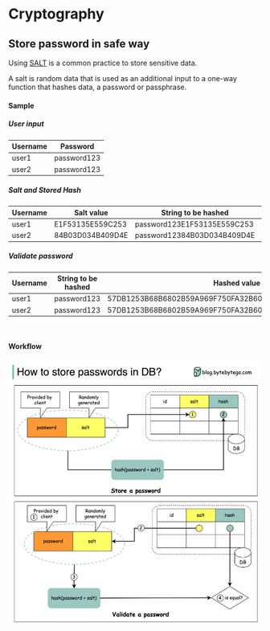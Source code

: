 # Cryptography

## Store password in safe way

Using [SALT](https://en.wikipedia.org/wiki/Salt_(cryptography)) is a common practice to store sensitive data. 

A salt is random data that is used as an additional input to a one-way function that hashes data, a password or passphrase.

#### Sample

##### User input
Username  |	Password
--------- | ---------
user1	| password123
user2 |	password123

##### Salt and Stored Hash

Username | Salt value	| String to be hashed	 | Hashed value = SHA256 (Password + Salt value)
--------- | --------- | --------- | ---------
user1	| E1F53135E559C253	| password123E1F53135E559C253	| 72AE25495A7981C40622D49F9A52E4F1565C90F048F59027BD9C8C8900D5C3D8
user2	| 84B03D034B409D4E	| password12384B03D034B409D4E	| B4B6603ABC670967E99C7E7F1389E40CD16E78AD38EB1468EC2AA1E62B8BED3A

##### Validate password

Username | String to be hashed	| Hashed value = SHA256
--------- | --------- | ---------
user1	| password123	| 57DB1253B68B6802B59A969F750FA32B60CB5CC8A3CB19B87DAC28F541DC4E2A
user2	| password123	| 57DB1253B68B6802B59A969F750FA32B60CB5CC8A3CB19B87DAC28F541DC4E2A

<br>

#### Workflow

![](https://raw.githubusercontent.com/GarfieldZHU/Aloha.zone.io/master/Crypto/.assets/store_pwd.jpeg)
